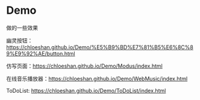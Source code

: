 # Demo
做的一些效果


幽灵按钮：https://chloeshan.github.io/Demo/%E5%B9%BD%E7%81%B5%E6%8C%89%E9%92%AE/button.html

仿写页面：https://chloeshan.github.io/Demo/Modus/index.html

在线音乐播放器：https://chloeshan.github.io/Demo/WebMusic/index.html

ToDoList: https://chloeshan.github.io/Demo/ToDoList/index.html
